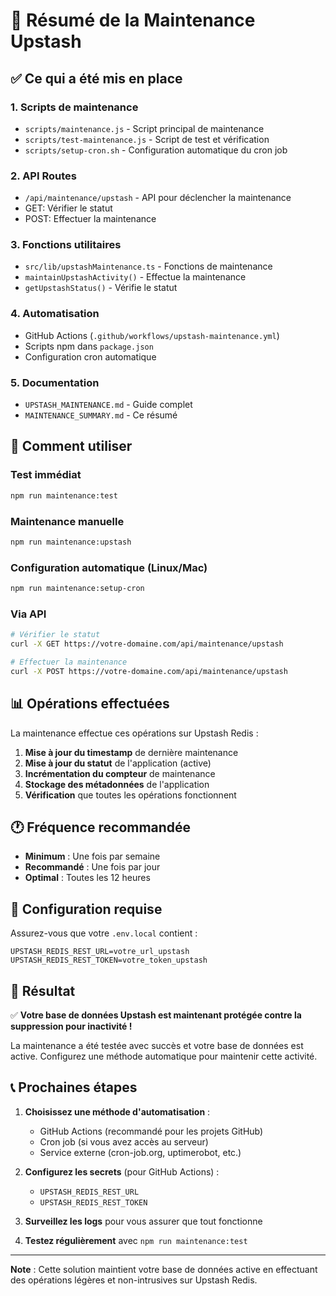 # 🎯 Résumé de la Maintenance Upstash

## ✅ Ce qui a été mis en place

### 1. **Scripts de maintenance**
- `scripts/maintenance.js` - Script principal de maintenance
- `scripts/test-maintenance.js` - Script de test et vérification
- `scripts/setup-cron.sh` - Configuration automatique du cron job

### 2. **API Routes**
- `/api/maintenance/upstash` - API pour déclencher la maintenance
- GET: Vérifier le statut
- POST: Effectuer la maintenance

### 3. **Fonctions utilitaires**
- `src/lib/upstashMaintenance.ts` - Fonctions de maintenance
- `maintainUpstashActivity()` - Effectue la maintenance
- `getUpstashStatus()` - Vérifie le statut

### 4. **Automatisation**
- GitHub Actions (`.github/workflows/upstash-maintenance.yml`)
- Scripts npm dans `package.json`
- Configuration cron automatique

### 5. **Documentation**
- `UPSTASH_MAINTENANCE.md` - Guide complet
- `MAINTENANCE_SUMMARY.md` - Ce résumé

## 🚀 Comment utiliser

### Test immédiat
```bash
npm run maintenance:test
```

### Maintenance manuelle
```bash
npm run maintenance:upstash
```

### Configuration automatique (Linux/Mac)
```bash
npm run maintenance:setup-cron
```

### Via API
```bash
# Vérifier le statut
curl -X GET https://votre-domaine.com/api/maintenance/upstash

# Effectuer la maintenance
curl -X POST https://votre-domaine.com/api/maintenance/upstash
```

## 📊 Opérations effectuées

La maintenance effectue ces opérations sur Upstash Redis :

1. **Mise à jour du timestamp** de dernière maintenance
2. **Mise à jour du statut** de l'application (active)
3. **Incrémentation du compteur** de maintenance
4. **Stockage des métadonnées** de l'application
5. **Vérification** que toutes les opérations fonctionnent

## 🕐 Fréquence recommandée

- **Minimum** : Une fois par semaine
- **Recommandé** : Une fois par jour
- **Optimal** : Toutes les 12 heures

## 🔧 Configuration requise

Assurez-vous que votre `.env.local` contient :
```env
UPSTASH_REDIS_REST_URL=votre_url_upstash
UPSTASH_REDIS_REST_TOKEN=votre_token_upstash
```

## 🎉 Résultat

✅ **Votre base de données Upstash est maintenant protégée contre la suppression pour inactivité !**

La maintenance a été testée avec succès et votre base de données est active. Configurez une méthode automatique pour maintenir cette activité.

## 📞 Prochaines étapes

1. **Choisissez une méthode d'automatisation** :
   - GitHub Actions (recommandé pour les projets GitHub)
   - Cron job (si vous avez accès au serveur)
   - Service externe (cron-job.org, uptimerobot, etc.)

2. **Configurez les secrets** (pour GitHub Actions) :
   - `UPSTASH_REDIS_REST_URL`
   - `UPSTASH_REDIS_REST_TOKEN`

3. **Surveillez les logs** pour vous assurer que tout fonctionne

4. **Testez régulièrement** avec `npm run maintenance:test`

---

**Note** : Cette solution maintient votre base de données active en effectuant des opérations légères et non-intrusives sur Upstash Redis. 